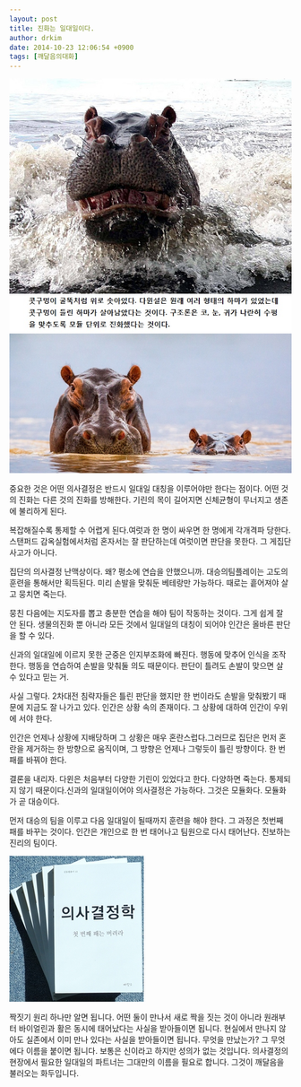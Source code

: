 ```yaml
---
layout: post
title: 진화는 일대일이다.
author: drkim
date: 2014-10-23 12:06:54 +0900
tags: [깨달음의대화]
---
```

![](/files/attach/images/198/129/530/981e77ddc14f9fc66f113f3900827362.jpg)![](/files/attach/images/198/129/530/45678.jpg)

  


  




중요한 것은 어떤 의사결정은 반드시 일대일 대칭을 이루어야만 한다는 점이다. 어떤 것의 진화는 다른 것의 진화를 방해한다. 기린의 목이 길어지면 신체균형이 무너지고 생존에 불리하게 된다.

  


복잡해질수록 통제할 수 어렵게 된다.여럿과 한 명이 싸우면 한 명에게 각개격파 당한다. 스탠퍼드 감옥실험에서처럼 혼자서는 잘 판단하는데 여럿이면 판단을 못한다. 그 게집단사고가 아니다.

  


집단의 의사결정 난맥상이다. 왜? 평소에 연습을 안했으니까. 대승의팀플레이는 고도의 훈련을 통해서만 획득된다. 미리 손발을 맞춰둔 베테랑만 가능하다. 때로는 흩어져야 살고 뭉치면 죽는다.

  


뭉친 다음에는 지도자를 뽑고 충분한 연습을 해야 팀이 작동하는 것이다. 그게 쉽게 잘 안 된다. 생물의진화 뿐 아니라 모든 것에서 일대일의 대칭이 되어야 인간은 올바른 판단을 할 수 있다.

  


신과의 일대일에 이르지 못한 군중은 인지부조화에 빠진다. 행동에 맞추어 인식을 조작한다. 행동을 연습하여 손발을 맞춰둘 의도 때문이다. 판단이 틀려도 손발이 맞으면 살 수 있다고 믿는 거.

  


사실 그렇다. 2차대전 침략자들은 틀린 판단을 했지만 한 번이라도 손발을 맞춰봤기 때문에 지금도 잘 나가고 있다. 인간은 상황 속의 존재이다. 그 상황에 대하여 인간이 우위에 서야 한다.

  


인간은 언제나 상황에 지배당하며 그 상황은 매우 혼란스럽다.그러므로 집단은 먼저 혼란을 제거하는 한 방향으로 움직이며, 그 방향은 언제나 그렇듯이 틀린 방향이다. 한 번 패를 바꿔야 한다.

  


결론을 내리자. 다윈은 처음부터 다양한 기린이 있었다고 한다. 다양하면 죽는다. 통제되지 않기 때문이다.신과의 일대일이어야 의사결정은 가능하다. 그것은 모듈화다. 모듈화가 곧 대승이다. 

  


먼저 대승의 팀을 이루고 다음 일대일이 될때까지 훈련을 해야 한다. 그 과정은 첫번째 패를 바꾸는 것이다. 인간은 개인으로 한 번 태어나고 팀원으로 다시 태어난다. 진보하는 진리의 팀이다.

  





![](/files/attach/images/198/129/530/199.JPG)   


  


짝짓기 원리 하나만 알면 됩니다. 어떤 둘이 만나서 새로 짝을 짓는 것이 아니라 원래부터 바이얼린과 활은 동시에 태어났다는 사실을 받아들이면 됩니다. 현실에서 만나지 않아도 실존에서 이미 만나 있다는 사실을 받아들이면 됩니다. 무엇을 만났는가? 그 무엇에다 이름을 붙이면 됩니다. 보통은 신이라고 하지만 성의가 없는 것입니다. 의사결정의 현장에서 필요한 일대일의 파트너는 그대만의 이름을 필요로 합니다. 그것이 깨달음을 불러오는 화두입니다.